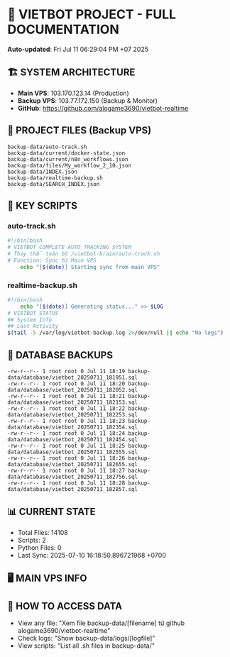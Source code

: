 # 🤖 VIETBOT PROJECT - FULL DOCUMENTATION
**Auto-updated**: Fri Jul 11 06:29:04 PM +07 2025

## 🏗️ SYSTEM ARCHITECTURE
- **Main VPS**: 103.170.123.14 (Production)
- **Backup VPS**: 103.77.172.150 (Backup & Monitor)
- **GitHub**: https://github.com/alogame3690/vietbot-realtime

## 📁 PROJECT FILES (Backup VPS)
```
backup-data/auto-track.sh
backup-data/current/docker-state.json
backup-data/current/n8n_workflows.json
backup-data/files/My_workflow_2_10.json
backup-data/INDEX.json
backup-data/realtime-backup.sh
backup-data/SEARCH_INDEX.json
```

## 🔧 KEY SCRIPTS
### auto-track.sh
```bash
#!/bin/bash
# VIETBOT COMPLETE AUTO TRACKING SYSTEM
# Thay thế toàn bộ /vietbot-brain/auto-track.sh
# Function: Sync từ Main VPS
    echo "[$(date)] Starting sync from main VPS"
```
### realtime-backup.sh
```bash
#!/bin/bash
    echo "[$(date)] Generating status..." >> $LOG
# VIETBOT STATUS
## System Info
## Last Activity
$(tail -5 /var/log/vietbot-backup.log 2>/dev/null || echo "No logs")
```

## 💾 DATABASE BACKUPS
```
-rw-r--r-- 1 root root 0 Jul 11 18:19 backup-data/database/vietbot_20250711_181951.sql
-rw-r--r-- 1 root root 0 Jul 11 18:20 backup-data/database/vietbot_20250711_182052.sql
-rw-r--r-- 1 root root 0 Jul 11 18:21 backup-data/database/vietbot_20250711_182153.sql
-rw-r--r-- 1 root root 0 Jul 11 18:22 backup-data/database/vietbot_20250711_182253.sql
-rw-r--r-- 1 root root 0 Jul 11 18:23 backup-data/database/vietbot_20250711_182354.sql
-rw-r--r-- 1 root root 0 Jul 11 18:24 backup-data/database/vietbot_20250711_182454.sql
-rw-r--r-- 1 root root 0 Jul 11 18:25 backup-data/database/vietbot_20250711_182555.sql
-rw-r--r-- 1 root root 0 Jul 11 18:26 backup-data/database/vietbot_20250711_182655.sql
-rw-r--r-- 1 root root 0 Jul 11 18:27 backup-data/database/vietbot_20250711_182756.sql
-rw-r--r-- 1 root root 0 Jul 11 18:28 backup-data/database/vietbot_20250711_182857.sql
```

## 📊 CURRENT STATE
- Total Files: 14108
- Scripts: 2
- Python Files: 0
- Last Sync: 2025-07-10 16:18:50.896721968 +0700

## 🖥️ MAIN VPS INFO


## 🚨 HOW TO ACCESS DATA
- View any file: "Xem file backup-data/[filename] từ github alogame3690/vietbot-realtime"
- Check logs: "Show backup-data/logs/[logfile]"
- View scripts: "List all .sh files in backup-data/"
